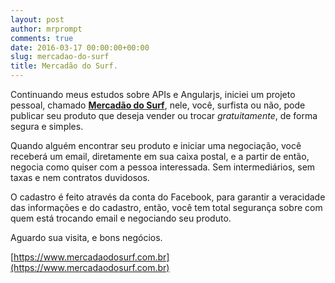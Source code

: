 ```yaml
---
layout: post
author: mrprompt
comments: true
date: 2016-03-17 00:00:00+00:00
slug: mercadao-do-surf
title: Mercadão do Surf.
---
```


Continuando meus estudos sobre APIs e Angularjs, iniciei um projeto pessoal, chamado 
**[Mercadão do Surf](https://www.mercadaodosurf.com.br)**, nele, você, surfista ou não, pode publicar seu produto que deseja
vender ou trocar *gratuitamente*, de forma segura e simples.

Quando alguém encontrar seu produto e iniciar uma negociação, você receberá um email,
diretamente em sua caixa postal, e a partir de então, negocia como quiser com a pessoa 
interessada. Sem intermediários, sem taxas e nem contratos duvidosos.

O cadastro é feito através da conta do Facebook, para garantir a veracidade das 
informações e do cadastro, então, você tem total segurança sobre com quem está trocando
email e negociando seu produto.

Aguardo sua visita, e bons negócios.

[https://www.mercadaodosurf.com.br](https://www.mercadaodosurf.com.br)